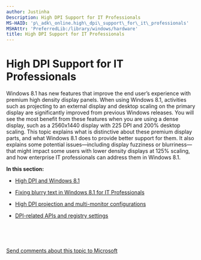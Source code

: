 ```yaml
---
author: Justinha
Description: High DPI Support for IT Professionals
MS-HAID: 'p\_adk\_online.high\_dpi\_support\_for\_it\_professionals'
MSHAttr: 'PreferredLib:/library/windows/hardware'
title: High DPI Support for IT Professionals
---
```


# High DPI Support for IT Professionals


Windows 8.1 has new features that improve the end user’s experience with premium high density display panels. When using Windows 8.1, activities such as projecting to an external display and desktop scaling on the primary display are significantly improved from previous Windows releases. You will see the most benefit from these features when you are using a dense display, such as a 2560x1440 display with 225 DPI and 200% desktop scaling. This topic explains what is distinctive about these premium display parts, and what Windows 8.1 does to provide better support for them. It also explains some potential issues—including display fuzziness or blurriness—that might impact some users with lower density displays at 125% scaling, and how enterprise IT professionals can address them in Windows 8.1.

**In this section:**

-   [High DPI and Windows 8.1](high-dpi-and-windows.md)

-   [Fixing blurry text in Windows 8.1 for IT Professionals](fixing-blurry-text-in-windows-for-it-professionals.md)

-   [High DPI projection and multi-monitor configurations](high-dpi-projection-and-multi-monitor-configurations.md)

-   [DPI-related APIs and registry settings](dpi-related-apis-and-registry-settings.md)

 

 

[Send comments about this topic to Microsoft](mailto:wsddocfb@microsoft.com?subject=Documentation%20feedback%20%5Bp_adk_online\p_adk_online%5D:%20High%20DPI%20Support%20for%20IT%20Professionals%20%20RELEASE:%20%284/11/2016%29&body=%0A%0APRIVACY%20STATEMENT%0A%0AWe%20use%20your%20feedback%20to%20improve%20the%20documentation.%20We%20don't%20use%20your%20email%20address%20for%20any%20other%20purpose,%20and%20we'll%20remove%20your%20email%20address%20from%20our%20system%20after%20the%20issue%20that%20you're%20reporting%20is%20fixed.%20While%20we're%20working%20to%20fix%20this%20issue,%20we%20might%20send%20you%20an%20email%20message%20to%20ask%20for%20more%20info.%20Later,%20we%20might%20also%20send%20you%20an%20email%20message%20to%20let%20you%20know%20that%20we've%20addressed%20your%20feedback.%0A%0AFor%20more%20info%20about%20Microsoft's%20privacy%20policy,%20see%20http://privacy.microsoft.com/default.aspx. "Send comments about this topic to Microsoft")



